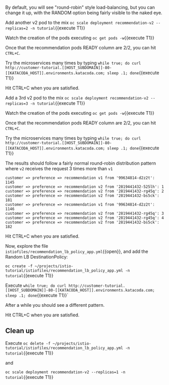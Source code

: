 By default, you will see "round-robin" style load-balancing, but you can change it up, with the RANDOM option being fairly visible to the naked eye.

Add another v2 pod to the mix `oc scale deployment recommendation-v2 --replicas=2 -n tutorial`{{execute T1}}

Watch the creation of the pods executing `oc get pods -w`{{execute T1}}

Once that the recommendation pods READY column are 2/2, you can hit `CTRL+C`. 

Try the microservices many times by typing `while true; do curl http://customer-tutorial.[[HOST_SUBDOMAIN]]-80-[[KATACODA_HOST]].environments.katacoda.com; sleep .1; done`{{execute T1}}

Hit CTRL+C when you are satisfied.

Add a 3rd v2 pod to the mix `oc scale deployment recommendation-v2 --replicas=3 -n tutorial`{{execute T1}}

Watch the creation of the pods executing `oc get pods -w`{{execute T1}}

Once that the recommendation pods READY column are 2/2, you can hit `CTRL+C`. 

Try the microservices many times by typing `while true; do curl http://customer-tutorial.[[HOST_SUBDOMAIN]]-80-[[KATACODA_HOST]].environments.katacoda.com; sleep .1; done`{{execute T1}}

The results should follow a fairly normal round-robin distribution pattern where `v2` receives the request 3 times more than `v1`

```
customer => preference => recommendation v1 from '99634814-d2z2t': 1145
customer => preference => recommendation v2 from '2819441432-525lh': 1
customer => preference => recommendation v2 from '2819441432-rg45q': 2
customer => preference => recommendation v2 from '2819441432-bs5ck': 181
customer => preference => recommendation v1 from '99634814-d2z2t': 1146
customer => preference => recommendation v2 from '2819441432-rg45q': 3
customer => preference => recommendation v2 from '2819441432-rg45q': 4
customer => preference => recommendation v2 from '2819441432-bs5ck': 182
```
Hit CTRL+C when you are satisfied.

Now, explore the file `istiofiles/recommendation_lb_policy_app.yml`{{open}}, and add the Random LB DestinationPolicy:

`oc create -f ~/projects/istio-tutorial/istiofiles/recommendation_lb_policy_app.yml -n tutorial`{{execute T1}}

Execute `while true; do curl http://customer-tutorial.[[HOST_SUBDOMAIN]]-80-[[KATACODA_HOST]].environments.katacoda.com; sleep .1; done`{{execute T1}}`

After a while you should see a different pattern.

Hit CTRL+C when you are satisfied.

## Clean up

Execute `oc delete -f ~/projects/istio-tutorial/istiofiles/recommendation_lb_policy_app.yml -n tutorial`{{execute T1}}

and 

`oc scale deployment recommendation-v2 --replicas=1 -n tutorial`{{execute T1}}
